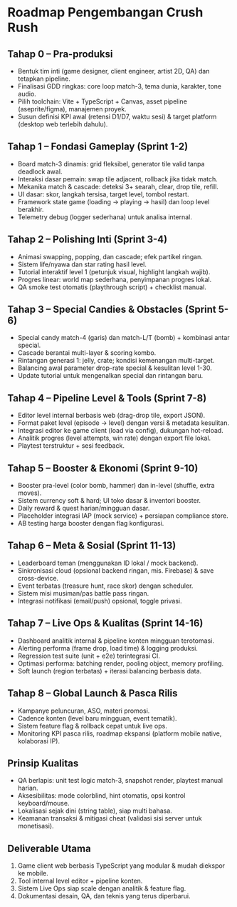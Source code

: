 # Roadmap Pengembangan Crush Rush

## Tahap 0 – Pra-produksi
- Bentuk tim inti (game designer, client engineer, artist 2D, QA) dan tetapkan pipeline.
- Finalisasi GDD ringkas: core loop match-3, tema dunia, karakter, tone audio.
- Pilih toolchain: Vite + TypeScript + Canvas, asset pipeline (aseprite/figma), manajemen proyek.
- Susun definisi KPI awal (retensi D1/D7, waktu sesi) & target platform (desktop web terlebih dahulu).

## Tahap 1 – Fondasi Gameplay (Sprint 1-2)
- Board match-3 dinamis: grid fleksibel, generator tile valid tanpa deadlock awal.
- Interaksi dasar pemain: swap tile adjacent, rollback jika tidak match.
- Mekanika match & cascade: deteksi 3+ searah, clear, drop tile, refill.
- UI dasar: skor, langkah tersisa, target level, tombol restart.
- Framework state game (loading → playing → hasil) dan loop level berakhir.
- Telemetry debug (logger sederhana) untuk analisa internal.

## Tahap 2 – Polishing Inti (Sprint 3-4)
- Animasi swapping, popping, dan cascade; efek partikel ringan.
- Sistem life/nyawa dan star rating hasil level.
- Tutorial interaktif level 1 (petunjuk visual, highlight langkah wajib).
- Progres linear: world map sederhana, penyimpanan progres lokal.
- QA smoke test otomatis (playthrough script) + checklist manual.

## Tahap 3 – Special Candies & Obstacles (Sprint 5-6)
- Special candy match-4 (garis) dan match-L/T (bomb) + kombinasi antar special.
- Cascade berantai multi-layer & scoring kombo.
- Rintangan generasi 1: jelly, crate; kondisi kemenangan multi-target.
- Balancing awal parameter drop-rate special & kesulitan level 1-30.
- Update tutorial untuk mengenalkan special dan rintangan baru.

## Tahap 4 – Pipeline Level & Tools (Sprint 7-8)
- Editor level internal berbasis web (drag-drop tile, export JSON).
- Format paket level (episode → level) dengan versi & metadata kesulitan.
- Integrasi editor ke game client (load via config), dukungan hot-reload.
- Analitik progres (level attempts, win rate) dengan export file lokal.
- Playtest terstruktur + sesi feedback.

## Tahap 5 – Booster & Ekonomi (Sprint 9-10)
- Booster pra-level (color bomb, hammer) dan in-level (shuffle, extra moves).
- Sistem currency soft & hard; UI toko dasar & inventori booster.
- Daily reward & quest harian/mingguan dasar.
- Placeholder integrasi IAP (mock service) + persiapan compliance store.
- AB testing harga booster dengan flag konfigurasi.

## Tahap 6 – Meta & Sosial (Sprint 11-13)
- Leaderboard teman (menggunakan ID lokal / mock backend).
- Sinkronisasi cloud (opsional backend ringan, mis. Firebase) & save cross-device.
- Event terbatas (treasure hunt, race skor) dengan scheduler.
- Sistem misi musiman/pas battle pass ringan.
- Integrasi notifikasi (email/push) opsional, toggle privasi.

## Tahap 7 – Live Ops & Kualitas (Sprint 14-16)
- Dashboard analitik internal & pipeline konten mingguan terotomasi.
- Alerting performa (frame drop, load time) & logging produksi.
- Regression test suite (unit + e2e) terintegrasi CI.
- Optimasi performa: batching render, pooling object, memory profiling.
- Soft launch (region terbatas) + iterasi balancing berbasis data.

## Tahap 8 – Global Launch & Pasca Rilis
- Kampanye peluncuran, ASO, materi promosi.
- Cadence konten (level baru mingguan, event tematik).
- Sistem feature flag & rollback cepat untuk live ops.
- Monitoring KPI pasca rilis, roadmap ekspansi (platform mobile native, kolaborasi IP).

## Prinsip Kualitas
- QA berlapis: unit test logic match-3, snapshot render, playtest manual harian.
- Aksesibilitas: mode colorblind, hint otomatis, opsi kontrol keyboard/mouse.
- Lokalisasi sejak dini (string table), siap multi bahasa.
- Keamanan transaksi & mitigasi cheat (validasi sisi server untuk monetisasi).

## Deliverable Utama
1. Game client web berbasis TypeScript yang modular & mudah diekspor ke mobile.
2. Tool internal level editor + pipeline konten.
3. Sistem Live Ops siap scale dengan analitik & feature flag.
4. Dokumentasi desain, QA, dan teknis yang terus diperbarui.
